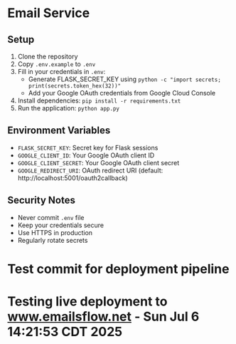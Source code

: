 # Email Service

## Setup

1. Clone the repository
2. Copy `.env.example` to `.env`
3. Fill in your credentials in `.env`:
   - Generate FLASK_SECRET_KEY using `python -c "import secrets; print(secrets.token_hex(32))"`
   - Add your Google OAuth credentials from Google Cloud Console
4. Install dependencies: `pip install -r requirements.txt`
5. Run the application: `python app.py`

## Environment Variables

- `FLASK_SECRET_KEY`: Secret key for Flask sessions
- `GOOGLE_CLIENT_ID`: Your Google OAuth client ID
- `GOOGLE_CLIENT_SECRET`: Your Google OAuth client secret
- `GOOGLE_REDIRECT_URI`: OAuth redirect URI (default: http://localhost:5001/oauth2callback)

## Security Notes

- Never commit `.env` file
- Keep your credentials secure
- Use HTTPS in production
- Regularly rotate secrets
# Test commit for deployment pipeline
# Testing live deployment to www.emailsflow.net - Sun Jul  6 14:21:53 CDT 2025
